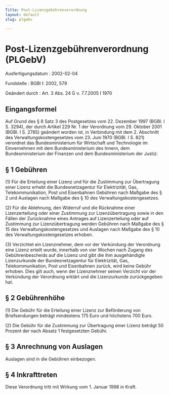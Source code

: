 ```yaml
---
Title: Post-Lizenzgebührenverordnung
layout: default
slug: plgebv

---
```


# Post-Lizenzgebührenverordnung (PLGebV)

Ausfertigungsdatum
:   2002-02-04

Fundstelle
:   BGBl I: 2002, 579

Geändert durch
:   Art. 3 Abs. 24 G v. 7.7.2005 I 1970


## Eingangsformel

Auf Grund des § 8 Satz 3 des Postgesetzes vom 22. Dezember 1997 (BGBl.
I S. 3294), der durch Artikel 229 Nr. 1 der Verordnung vom 29. Oktober
2001 (BGBl. I S. 2785) geändert worden ist, in Verbindung mit dem 2.
Abschnitt des Verwaltungskostengesetzes vom 23. Juni 1970 (BGBl. I S.
821) verordnet das Bundesministerium für Wirtschaft und Technologie im
Einvernehmen mit dem Bundesministerium des Innern, dem
Bundesministerium der Finanzen und dem Bundesministerium der Justiz:


## § 1 Gebühren

(1) Für die Erteilung einer Lizenz und für die Zustimmung zur
Übertragung einer Lizenz erhebt die Bundesnetzagentur für
Elektrizität, Gas, Telekommunikation, Post und Eisenbahnen Gebühren
nach Maßgabe des § 2 und Auslagen nach Maßgabe des § 10 des
Verwaltungskostengesetzes.

(2) Für die Ablehnung, den Widerruf und die Rücknahme einer
Lizenzerteilung oder einer Zustimmung zur Lizenzübertragung sowie in
den Fällen der Zurücknahme eines Antrages auf Lizenzerteilung oder auf
Zustimmung zur Lizenzübertragung werden Gebühren nach Maßgabe des § 15
des Verwaltungskostengesetzes und Auslagen nach Maßgabe des § 10 des
Verwaltungskostengesetzes erhoben.

(3) Verzichtet ein Lizenznehmer, dem vor der Verkündung der Verordnung
eine Lizenz erteilt wurde, innerhalb von vier Wochen nach Zugang des
Gebührenbescheids auf die Lizenz und gibt die ihm ausgehändigte
Lizenzurkunde der Bundesnetzagentur für Elektrizität, Gas,
Telekommunikation, Post und Eisenbahnen zurück, wird keine Gebühr
erhoben. Dies gilt auch, wenn der Lizenznehmer seinen Verzicht vor der
Verkündung der Verordnung erklärt und die Lizenzurkunde zurückgegeben
hat.


## § 2 Gebührenhöhe

(1) Die Gebühr für die Erteilung einer Lizenz zur Beförderung von
Briefsendungen beträgt mindestens 175 Euro und höchstens 700 Euro.

(2) Die Gebühr für die Zustimmung zur Übertragung einer Lizenz beträgt
50 Prozent der nach Absatz 1 festgesetzten Gebühr.


## § 3 Anrechnung von Auslagen

Auslagen sind in die Gebühren einbezogen.


## § 4 Inkrafttreten

Diese Verordnung tritt mit Wirkung vom 1. Januar 1998 in Kraft.

